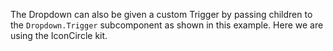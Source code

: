 The Dropdown can also be given a custom Trigger by passing children to the `Dropdown.Trigger` subcomponent as shown in this example. Here we are using the IconCircle kit. 